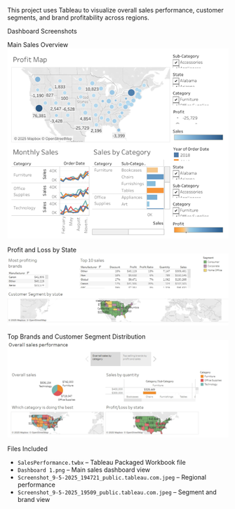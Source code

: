 

This project uses Tableau to visualize overall sales performance, customer segments, and brand profitability across regions.


 Dashboard Screenshots

 Main Sales Overview
![Dashboard](Dashboard%201.png)



 Profit and Loss by State
![Profit/Loss](Screenshot_9-5-2025_194721_public.tableau.com.jpeg)

 Top Brands and Customer Segment Distribution
![Customer Segment](Screenshot_9-5-2025_19509_public.tableau.com.jpeg)

 Files Included

- `SalesPerformance.twbx` – Tableau Packaged Workbook file
- `Dashboard 1.png` – Main sales dashboard view
- `Screenshot_9-5-2025_194721_public.tableau.com.jpeg` – Regional performance
- `Screenshot_9-5-2025_19509_public.tableau.com.jpeg` – Segment and brand view


